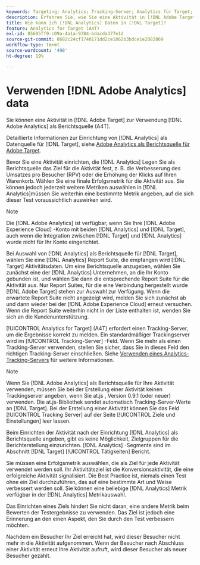 ```yaml
---
keywords: Targeting; Analytics; Tracking-Server; Analytics für Target; a4t
description: Erfahren Sie, wie Sie eine Aktivität in [!DNL Adobe Target] zur Verwendung [!DNL Adobe Analytics] als Berichtsquelle (A4T).
title: Wie kann ich [!DNL Analytics] Daten in [!DNL Target]?
feature: Analytics for Target (A4T)
exl-id: 85605ff9-c09a-4a1a-9784-bdacda377e1d
source-git-commit: 8682c24cf1740171dd2ce1862b3bdce1e2082869
workflow-type: tm+mt
source-wordcount: '498'
ht-degree: 19%

---
```


# Verwenden [!DNL Adobe Analytics] data

Sie können eine Aktivität in [!DNL Adobe Target] zur Verwendung [!DNL Adobe Analytics] als Berichtsquelle (A4T).

Detaillierte Informationen zur Einrichtung von [!DNL Analytics] als Datenquelle für [!DNL Target], siehe [Adobe Analytics als Berichtsquelle für Adobe Target](/help/main/c-integrating-target-with-mac/a4t/a4t.md).

Bevor Sie eine Aktivität einrichten, die [!DNL Analytics] Legen Sie als Berichtsquelle das Ziel für die Aktivität fest, z. B. die Verbesserung des Umsatzes pro Besucher (RPV) oder die Erhöhung der Klicks auf Ihren Warenkorb. Wählen Sie eine finale Erfolgsmetrik für die Aktivität aus. Sie können jedoch jederzeit weitere Metriken auswählen in [!DNL Analytics]müssen Sie weiterhin eine bestimmte Metrik angeben, auf die sich dieser Test voraussichtlich auswirken wird.

>[!NOTE]
>
>Die [!DNL Adobe Analytics] ist verfügbar, wenn Sie Ihre [!DNL Adobe Experience Cloud] -Konto mit beiden [!DNL Analytics] und [!DNL Target], auch wenn die Integration zwischen [!DNL Target] und [!DNL Analytics] wurde nicht für Ihr Konto eingerichtet.

Bei Auswahl von [!DNL Analytics] als Berichtsquelle für [!DNL Target], wählen Sie eine [!DNL Analytics] Report Suite, die empfangen wird [!DNL Target] Aktivitätsdaten. Um eine Berichtsquelle anzugeben, wählen Sie zunächst eine der [!DNL Analytics] Unternehmen, an die Ihr Konto gebunden ist, und wählen Sie dann die entsprechende Report Suite für die Aktivität aus. Nur Report Suites, für die eine Verbindung hergestellt wurde [!DNL Adobe Target] stehen zur Auswahl zur Verfügung. Wenn die erwartete Report Suite nicht angezeigt wird, melden Sie sich zunächst ab und dann wieder bei der [!DNL Adobe Experience Cloud] erneut versuchen. Wenn die Report Suite weiterhin nicht in der Liste enthalten ist, wenden Sie sich an die Kundenunterstützung.

[!UICONTROL Analytics for Target] (A4T) erfordert einen Tracking-Server, um die Ergebnisse korrekt zu melden. Ein standardmäßiger Trackingserver wird im [!UICONTROL Tracking-Server] -Feld. Wenn Sie mehr als einen Tracking-Server verwenden, stellen Sie sicher, dass Sie in dieses Feld den richtigen Tracking-Server einschließen. Siehe [Verwenden eines Analytics-Tracking-Servers](/help/main/c-integrating-target-with-mac/a4t/analytics-tracking-server.md#task_72077BA7E93C4A65A715A18F32228823) für weitere Informationen.

>[!NOTE]
>
>Wenn Sie [!DNL Adobe Analytics] als Berichtsquelle für Ihre Aktivität verwenden, müssen Sie bei der Erstellung einer Aktivität keinen Trackingserver angeben, wenn Sie at.js , Version 0.9.1 (oder neuer) verwenden. Die at.js-Bibliothek sendet automatisch Tracking-Server-Werte an [!DNL Target]. Bei der Erstellung einer Aktivität können Sie das Feld [!UICONTROL Tracking Server] auf der Seite [!UICONTROL Ziele und Einstellungen] leer lassen.

Beim Einrichten der Aktivität nach der Einrichtung [!DNL Analytics] als Berichtsquelle angeben, gibt es keine Möglichkeit, Zielgruppen für die Berichterstellung einzurichten. [!DNL Analytics] -Segmente sind im Abschnitt [!DNL Target] [!UICONTROL Tätigkeiten] Bericht.

Sie müssen eine Erfolgsmetrik auswählen, die als Ziel für jede Aktivität verwendet werden soll. Ihr Aktivitätsziel ist die Konversionsaktivität, die eine erfolgreiche Aktivität signalisiert. Die Best Practice ist, niemals einen Test ohne ein Ziel durchzuführen, das auf eine bestimmte Art und Weise verbessert werden soll. Sie können eine beliebige [!DNL Analytics] Metrik verfügbar in der [!DNL Analytics] Metrikauswahl.

Das Einrichten eines Ziels hindert Sie nicht daran, eine andere Metrik beim Bewerten der Testergebnisse zu verwenden. Das Ziel ist jedoch eine Erinnerung an den einen Aspekt, den Sie durch den Test verbessern möchten.

Nachdem ein Besucher Ihr Ziel erreicht hat, wird dieser Besucher nicht mehr in die Aktivität aufgenommen. Wenn der Besucher nach Abschluss einer Aktivität erneut Ihre Aktivität aufruft, wird dieser Besucher als neuer Besucher gezählt.
